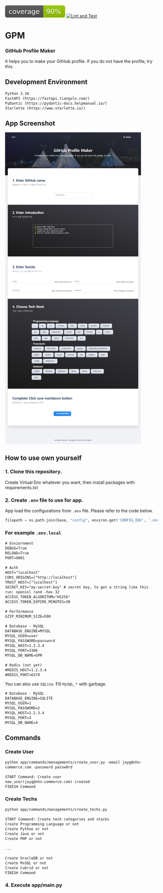 ![Coverage](coverage.svg)
[![Lint and Test](https://github.com/sanggi-wjg/gpm/actions/workflows/Lint_and_Test.yml/badge.svg)](https://github.com/sanggi-wjg/gpm/actions/workflows/Lint_and_Test.yml)

# GPM
### GitHub Profile Maker
It helps you to make your GitHub profile. If you do not have the profile, try this.

## Development Environment
```
Python 3.10
FastAPI (https://fastapi.tiangolo.com/)
PyDantic (https://pydantic-docs.helpmanual.io/)
Starlette (https://www.starlette.io/)
```

## App Screenshot
![](media/app_screenshot.png)

## How to use own yourself
### 1. Clone this repository.
Create Virtual Env whatever you want, then install packages with requirements.txt

### 2. Create `.env` file to use for app.
App load the configurations from `.env` file. Please refer to the code below.

```python
filepath = os.path.join(base, "config", environ.get('CONFIG_ENV', '.env.local'))
```

### For example `.env.local`
```dotenv
# Enviornment
DEBUG=True
RELOAD=True
PORT=9001

# Auth
HOST="localhost"
CORS_ORIGINS=["http://localhost"]
TRUST_HOST=["localhost"]
SECRET_KEY="my-secret-key" # secret key, to get a string like this run: openssl rand -hex 32
ACCESS_TOKEN_ALGORITHM="HS256"
ACCESS_TOKEN_EXPIRE_MINUTES=30

# Performance
GZIP_MINIMUM_SIZE=500

# Database - MySQL
DATABASE_ENGINE=MYSQL
MYSQL_USER=user
MYSQL_PASSWORD=password
MYSQL_HOST=1.2.3.4
MYSQL_PORT=3306
MYSQL_DB_NAME=GPM

# Redis (not yet)
#REDIS_HOST=1.2.3.4
#REDIS_PORT=6379
```

You can also use `SQLite`. Fill `MySQL_*` with garbage.
```dotenv
# Database - MySQL
DATABASE_ENGINE=SQLITE
MYSQL_USER=1
MYSQL_PASSWORD=2
MYSQL_HOST=1.2.3.4
MYSQL_PORT=3
MYSQL_DB_NAME=4
```

## Commands
### Create User
```shell
python app/commands/managements/create_user.py -email jayg@nhn-commerce.com -password passw0rd

START Command: Create user
new_user(jayg@nhn-commerce.com) created
FINISH Command
```

### Create Techs
```shell
python app/commands/managements/create_techs.py

START Command: Create tech categories and stacks
Create Programming Language or not
Create Python or not
Create Java or not
Create PHP or not

...

Create OracleDB or not
Create MsSQL or not
Create Cubrid or not
FINISH Command
```

### 4. Execute app/main.py
